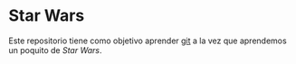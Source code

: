 # Star Wars

Este repositorio tiene como objetivo aprender [git](https://git.scm.com)
a la vez que aprendemos un poquito de *Star Wars*.
